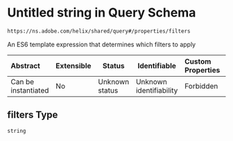 # Untitled string in Query Schema

```txt
https://ns.adobe.com/helix/shared/query#/properties/filters
```

An ES6 template expression that determines which filters to apply


| Abstract            | Extensible | Status         | Identifiable            | Custom Properties | Additional Properties | Access Restrictions | Defined In                                                      |
| :------------------ | ---------- | -------------- | ----------------------- | :---------------- | --------------------- | ------------------- | --------------------------------------------------------------- |
| Can be instantiated | No         | Unknown status | Unknown identifiability | Forbidden         | Allowed               | none                | [query.schema.json\*](query.schema.json "open original schema") |

## filters Type

`string`
